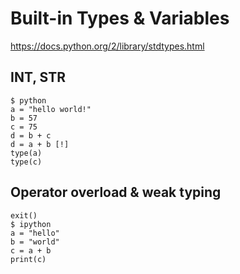 # Built-in Types & Variables

https://docs.python.org/2/library/stdtypes.html

## INT, STR

```
$ python
a = "hello world!"
b = 57
c = 75
d = b + c
d = a + b [!]
type(a)
type(c)
```

## Operator overload & weak typing

```
exit()
$ ipython
a = "hello"
b = "world"
c = a + b
print(c)
```




